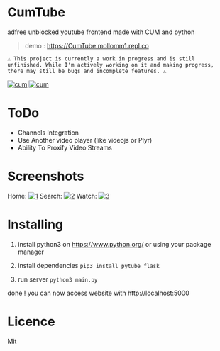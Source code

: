# CumTube
adfree unblocked youtube frontend made with CUM and python

> demo : https://CumTube.mollomm1.repl.co

`⚠️ This project is currently a work in progress and is still unfinished. While I'm actively working on it and making progress, there may still be bugs and incomplete features. ⚠️`

[![cum](https://img.shields.io/badge/made%20with-%F0%9F%92%A7%20cum-white)](#) [![cum](https://img.shields.io/badge/powered%20by-%F0%9F%92%A7%20cum-blue)](#)

# ToDo

* Channels Integration
* Use Another video player (like videojs or Plyr)
* Ability To Proxify Video Streams

# Screenshots

Home:
[![1](https://github.com/Mollomm1/CumTube/blob/main/assets/screenshots/1.png?raw=true)](#)
Search:
[![2](https://github.com/Mollomm1/CumTube/blob/main/assets/screenshots/2.png?raw=true)](#)
Watch:
[![3](https://github.com/Mollomm1/CumTube/blob/main/assets/screenshots/3.png?raw=true)](#)

# Installing
1. install python3 on https://www.python.org/ or using your package manager

2. install dependencies
`pip3 install pytube flask`

3. run server
`python3 main.py`

done ! you can now access website with http://localhost:5000

# Licence
Mit
